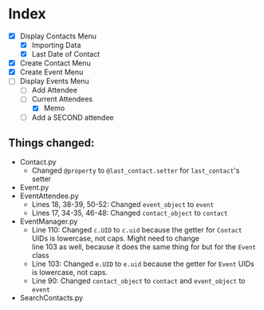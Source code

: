 # Index

- [x] Display Contacts Menu
    - [x] Importing Data
    - [x] Last Date of Contact
- [x] Create Contact Menu
- [x] Create Event Menu
- [ ] Display Events Menu
    - [ ] Add Attendee
    - [ ] Current Attendees
        - [x] Memo
    - [ ] Add a SECOND attendee

## Things changed:
- Contact.py
    - Changed `@property` to `@last_contact.setter` for `last_contact`'s setter
- Event.py
- EventAttendee.py
    - Lines 18, 38-39, 50-52: Changed `event_object` to `event`
    - Lines 17, 34-35, 46-48: Changed `contact_object` to `contact`
- EventManager.py
    - Line 110: Changed `c.UID` to `c.uid` because the getter for `Contact` UIDs is lowercase, not caps. Might need to change<br> line 103 as well, because it does the same thing for but for the `Event` class
    - Line 103: Changed `e.UID` to `e.uid` because the getter for `Event` UIDs is lowercase, not caps.
    - Line 90: Changed `contact_object` to `contact` and `event_object` to `event`
- SearchContacts.py